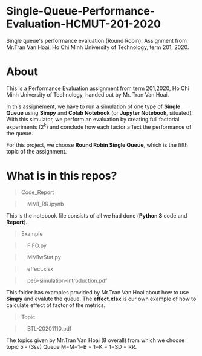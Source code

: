 # Single-Queue-Performance-Evaluation-HCMUT-201-2020
Single queue's performance evaluation (Round Robin). Assignment from Mr.Tran Van Hoai, Ho Chi Minh University of Technology, term 201, 2020. 

# About
This is a Performance Evaluation assignment from term 201,2020, Ho Chi Minh University of Technology, handed out by Mr. Tran Van Hoai.

In this assignement, we have to run a simulation of one type of **Single Queue** using **Simpy** and **Colab Notebook** (or **Jupyter Notebook**, situated). With this simulator, we perform an evaluation by creating full factorial experiments (2<sup>k</sup>) and conclude how each factor affect the performance of the queue.

For this project, we choose **Round Robin Single Queue**, which is the fifth topic of the assignment.

# What is in this repos?

>Code_Report

>&nbsp;&nbsp;&nbsp;&nbsp;MM1_RR.ipynb

This is the notebook file consists of all we had done (**Python 3** code and **Report**).
>Example

>&nbsp;&nbsp;&nbsp;&nbsp;FIFO.py

>&nbsp;&nbsp;&nbsp;&nbsp;MM1wStat.py

>&nbsp;&nbsp;&nbsp;&nbsp;effect.xlsx

>&nbsp;&nbsp;&nbsp;&nbsp;pe6-simulation-introduction.pdf

This folder has examples provided by Mr.Tran Van Hoai about how to use **Simpy** and evalute the queue. The **effect.xlsx** is our own example of how to calculate effect of factor of the metrics.

>Topic

>&nbsp;&nbsp;&nbsp;&nbsp;BTL-20201110.pdf

The topics given by Mr.Tran Van Hoai (8 overall) from which we choose topic 5 - (3sv) Queue M=M=1=B = 1=K = 1=SD = RR.
